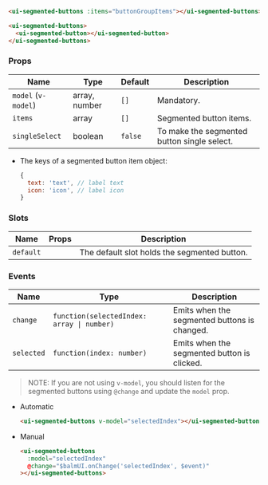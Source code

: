 ```html
<ui-segmented-buttons :items="buttonGroupItems"></ui-segmented-buttons>
```

```html
<ui-segmented-buttons>
  <ui-segmented-button></ui-segmented-button>
</ui-segmented-buttons>
```

### Props

| Name                | Type          | Default | Description                                 |
| ------------------- | ------------- | ------- | ------------------------------------------- |
| `model` (`v-model`) | array, number | `[]`    | Mandatory.                                  |
| `items`             | array         | `[]`    | Segmented button items.                     |
| `singleSelect`      | boolean       | `false` | To make the segmented button single select. |

- The keys of a segmented button item object:

  ```js
  {
    text: 'text', // label text
    icon: 'icon', // label icon
  }
  ```

### Slots

| Name      | Props | Description                                  |
| --------- | ----- | -------------------------------------------- |
| `default` |       | The default slot holds the segmented button. |

### Events

| Name       | Type                                       | Description                                  |
| ---------- | ------------------------------------------ | -------------------------------------------- |
| `change`   | `function(selectedIndex: array \| number)` | Emits when the segmented buttons is changed. |
| `selected` | `function(index: number)`                  | Emits when the segmented button is clicked.  |

> NOTE: If you are not using `v-model`, you should listen for the segmented buttons using `@change` and update the `model` prop.

- Automatic

  ```html
  <ui-segmented-buttons v-model="selectedIndex"></ui-segmented-buttons>
  ```

- Manual

  ```html
  <ui-segmented-buttons
    :model="selectedIndex"
    @change="$balmUI.onChange('selectedIndex', $event)"
  ></ui-segmented-buttons>
  ```
